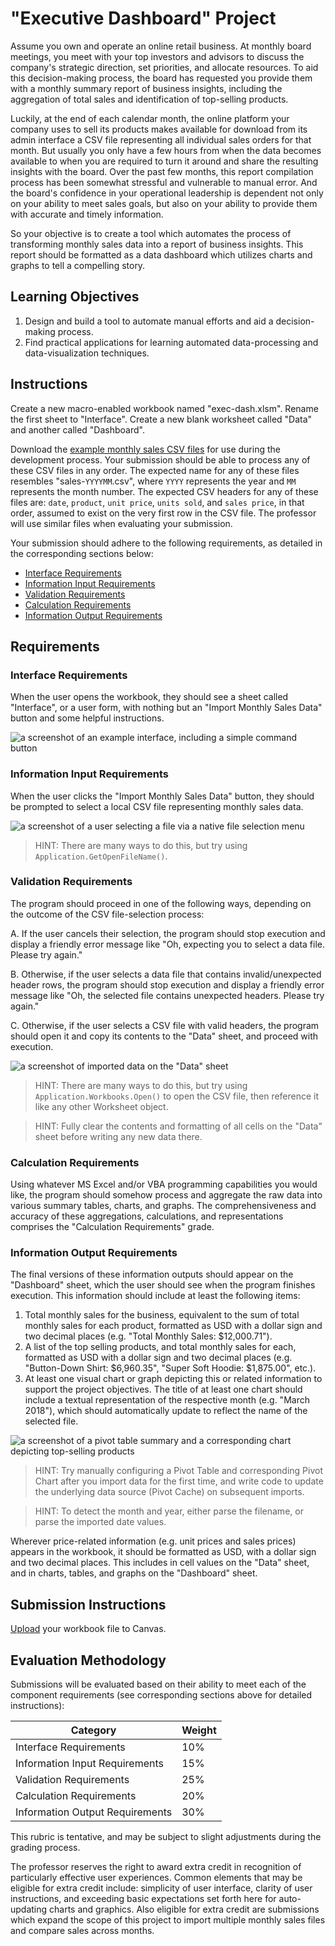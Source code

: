 # "Executive Dashboard" Project

Assume you own and operate an online retail business. At monthly board meetings, you meet with your top investors and advisors to discuss the company's strategic direction, set priorities, and allocate resources. To aid this decision-making process, the board has requested you provide them with a monthly summary report of business insights, including the aggregation of total sales and identification of top-selling products.

Luckily, at the end of each calendar month, the online platform your company uses to sell its products makes available for download from its admin interface a CSV file representing all individual sales orders for that month. But usually you only have a few hours from when the data becomes available to when you are required to turn it around and share the resulting insights with the board. Over the past few months, this report compilation process has been somewhat stressful and vulnerable to manual error. And the board's confidence in your operational leadership is dependent not only on your ability to meet sales goals, but also on your ability to provide them with accurate and timely information.

So your objective is to create a tool which automates the process of transforming monthly sales data into a report of business insights. This report should be formatted as a data dashboard which utilizes charts and graphs to tell a compelling story.

## Learning Objectives

  1. Design and build a tool to automate manual efforts and aid a decision-making process.
  2. Find practical applications for learning automated data-processing and data-visualization techniques.

## Instructions

Create a new macro-enabled workbook named "exec-dash.xlsm". Rename the first sheet to "Interface". Create a new blank worksheet called "Data" and another called "Dashboard".

Download the [example monthly sales CSV files](/projects/exec-dash/data/) for use during the development process. Your submission should be able to process any of these CSV files in any order. The expected name for any of these files resembles "sales-`YYYYMM`.csv", where `YYYY` represents the year and `MM` represents the month number. The expected CSV headers for any of these files are: `date`, `product`, `unit price`, `units sold`, and `sales price`, in that order, assumed to exist on the very first row in the CSV file. The professor will use similar files when evaluating your submission.

Your submission should adhere to the following requirements, as detailed in the corresponding sections below:

  + [Interface Requirements](#interface-requirements)
  + [Information Input Requirements](#information-input-requirements)
  + [Validation Requirements](#validation-requirements)
  + [Calculation Requirements](#calculation-requirements)
  + [Information Output Requirements](#information-output-requirements)

## Requirements

### Interface Requirements

When the user opens the workbook, they should see a sheet called "Interface", or a user form, with nothing but an "Import Monthly Sales Data" button and some helpful instructions.

![a screenshot of an example interface, including a simple command button](/img/projects/exec-dash/example-interface.png)

### Information Input Requirements

When the user clicks the "Import Monthly Sales Data" button, they should be prompted to select a local CSV file representing monthly sales data.

![a screenshot of a user selecting a file via a native file selection menu](/img/projects/exec-dash/example-import-dialogue.png)

> HINT: There are many ways to do this, but try using `Application.GetOpenFileName()`.

### Validation Requirements

The program should proceed in one of the following ways, depending on the outcome of the CSV file-selection process:

  A. If the user cancels their selection, the program should stop execution and display a friendly error message like "Oh, expecting you to select a data file. Please try again."

  B. Otherwise, if the user selects a data file that contains invalid/unexpected header rows, the program should stop execution and display a friendly error message like "Oh, the selected file contains unexpected headers. Please try again."

  C. Otherwise, if the user selects a CSV file with valid headers, the program should open it and copy its contents to the "Data" sheet, and proceed with execution.

![a screenshot of imported data on the "Data" sheet](/img/projects/exec-dash/example-data-march.png)

> HINT: There are many ways to do this, but try using `Application.Workbooks.Open()` to open the CSV file, then reference it like any other Worksheet object.

> HINT: Fully clear the contents and formatting of all cells on the "Data" sheet before writing any new data there.

### Calculation Requirements

Using whatever MS Excel and/or VBA programming capabilities you would like, the program should somehow process and aggregate the raw data into various summary tables, charts, and graphs. The comprehensiveness and accuracy of these aggregations, calculations, and representations comprises the "Calculation Requirements" grade.

### Information Output Requirements

The final versions of these information outputs should appear on the "Dashboard" sheet, which the user should see when the program finishes execution. This information should include at least the following items:

  1. Total monthly sales for the business, equivalent to the sum of total monthly sales for each product, formatted as USD with a dollar sign and two decimal places (e.g. "Total Monthly Sales: $12,000.71").
  2. A list of the top selling products, and total monthly sales for each, formatted as USD with a dollar sign and two decimal places (e.g. "Button-Down Shirt: $6,960.35", "Super Soft Hoodie: $1,875.00", etc.).
  3. At least one visual chart or graph depicting this or related information to support the project objectives. The title of at least one chart should include a textual representation of the respective month (e.g. "March 2018"), which should automatically update to reflect the name of the selected file.

![a screenshot of a pivot table summary and a corresponding chart depicting top-selling products](/img/projects/exec-dash/example-dashboard-march.png)

> HINT: Try manually configuring a Pivot Table and corresponding Pivot Chart after you import data for the first time, and write code to update the underlying data source (Pivot Cache) on subsequent imports.

> HINT: To detect the month and year, either parse the filename, or parse the imported date values.

Wherever price-related information (e.g. unit prices and sales prices) appears in the workbook, it should be formatted as USD, with a dollar sign and two decimal places. This includes in cell values on the "Data" sheet, and in charts, tables, and graphs on the "Dashboard" sheet.

## Submission Instructions

[Upload](https://georgetown.instructure.com/courses/65741/assignments/165669) your workbook file to Canvas.

## Evaluation Methodology

Submissions will be evaluated based on their ability to meet each of the component requirements (see corresponding sections above for detailed instructions):

Category | Weight
--- | ---
Interface Requirements | 10%
Information Input Requirements | 15%
Validation Requirements | 25%
Calculation Requirements | 20%
Information Output Requirements | 30%

This rubric is tentative, and may be subject to slight adjustments during the grading process.

The professor reserves the right to award extra credit in recognition of particularly effective user experiences. Common elements that may be eligible for extra credit include: simplicity of user interface, clarity of user instructions, and exceeding basic expectations set forth here for auto-updating charts and graphics. Also eligible for extra credit are submissions which expand the scope of this project to import multiple monthly sales files and compare sales across months.
